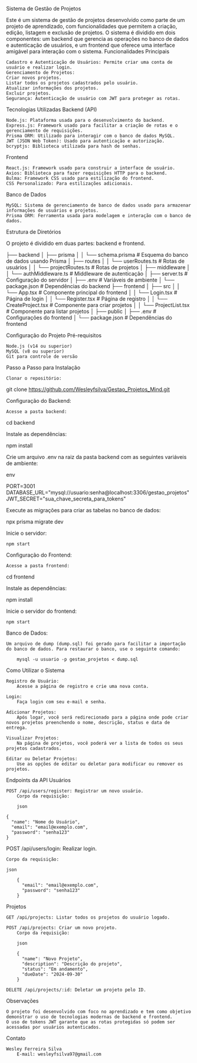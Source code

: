 
Sistema de Gestão de Projetos

Este é um sistema de gestão de projetos desenvolvido como parte de um projeto de aprendizado, com funcionalidades que permitem a criação, edição, listagem e exclusão de projetos. O sistema é dividido em dois componentes: um backend que gerencia as operações no banco de dados e autenticação de usuários, e um frontend que oferece uma interface amigável para interação com o sistema.
Funcionalidades Principais

    Cadastro e Autenticação de Usuários: Permite criar uma conta de usuário e realizar login.
    Gerenciamento de Projetos:
    Criar novos projetos.
    Listar todos os projetos cadastrados pelo usuário.
    Atualizar informações dos projetos.
    Excluir projetos.
    Segurança: Autenticação de usuário com JWT para proteger as rotas.

Tecnologias Utilizadas
Backend (API)

    Node.js: Plataforma usada para o desenvolvimento do backend.
    Express.js: Framework usado para facilitar a criação de rotas e o gerenciamento de requisições.
    Prisma ORM: Utilizado para interagir com o banco de dados MySQL.
    JWT (JSON Web Token): Usado para autenticação e autorização.
    bcryptjs: Biblioteca utilizada para hash de senhas.

Frontend

    React.js: Framework usado para construir a interface de usuário.
    Axios: Biblioteca para fazer requisições HTTP para o backend.
    Bulma: Framework CSS usado para estilização do frontend.
    CSS Personalizado: Para estilizações adicionais.

Banco de Dados

    MySQL: Sistema de gerenciamento de banco de dados usado para armazenar informações de usuários e projetos.
    Prisma ORM: Ferramenta usada para modelagem e interação com o banco de dados.

Estrutura de Diretórios

O projeto é dividido em duas partes: backend e frontend.

├── backend
│   ├── prisma
│   │   └── schema.prisma      # Esquema do banco de dados usando Prisma
│   ├── routes
│   │   └── userRoutes.ts      # Rotas de usuários
│   │   └── projectRoutes.ts   # Rotas de projetos
│   ├── middleware
│   │   └── authMiddleware.ts  # Middleware de autenticação
│   ├── server.ts              # Configuração do servidor
│   ├── .env                   # Variáveis de ambiente
│   └── package.json           # Dependências do backend
├── frontend
│   ├── src
│   │   └── App.tsx            # Componente principal do frontend
│   │   └── Login.tsx          # Página de login
│   │   └── Register.tsx       # Página de registro
│   │   └── CreateProject.tsx  # Componente para criar projetos
│   │   └── ProjectList.tsx    # Componente para listar projetos
│   ├── public
│   ├── .env                   # Configurações do frontend
│   └── package.json           # Dependências do frontend

Configuração do Projeto
Pré-requisitos

    Node.js (v14 ou superior)
    MySQL (v8 ou superior)
    Git para controle de versão

Passo a Passo para Instalação

    Clonar o repositório:

git clone https://github.com/Wesleyfsilva/Gestao_Projetos_Mind.git

Configuração do Backend:

    Acesse a pasta backend:

cd backend

Instale as dependências:

npm install

Crie um arquivo .env na raiz da pasta backend com as seguintes variáveis de ambiente:

env

PORT=3001
DATABASE_URL="mysql://usuario:senha@localhost:3306/gestao_projetos"
JWT_SECRET="sua_chave_secreta_para_tokens"

Execute as migrações para criar as tabelas no banco de dados:

npx prisma migrate dev

Inicie o servidor:

    npm start

Configuração do Frontend:

    Acesse a pasta frontend:

cd frontend

Instale as dependências:


npm install

Inicie o servidor do frontend:

    npm start

Banco de Dados:

    Um arquivo de dump (dump.sql) foi gerado para facilitar a importação do banco de dados. Para restaurar o banco, use o seguinte comando:

        mysql -u usuario -p gestao_projetos < dump.sql

Como Utilizar o Sistema

    Registro de Usuário:
        Acesse a página de registro e crie uma nova conta.

    Login:
        Faça login com seu e-mail e senha.

    Adicionar Projetos:
        Após logar, você será redirecionado para a página onde pode criar novos projetos preenchendo o nome, descrição, status e data de entrega.

    Visualizar Projetos:
        Na página de projetos, você poderá ver a lista de todos os seus projetos cadastrados.

    Editar ou Deletar Projetos:
        Use as opções de editar ou deletar para modificar ou remover os projetos.

Endpoints da API
Usuários

    POST /api/users/register: Registrar um novo usuário.
        Corpo da requisição:

        json

    {
      "name": "Nome do Usuário",
      "email": "email@exemplo.com",
      "password": "senha123"
    }

POST /api/users/login: Realizar login.

    Corpo da requisição:

    json

        {
          "email": "email@exemplo.com",
          "password": "senha123"
        }

Projetos

    GET /api/projects: Listar todos os projetos do usuário logado.

    POST /api/projects: Criar um novo projeto.
        Corpo da requisição:

        json

        {
          "name": "Novo Projeto",
          "description": "Descrição do projeto",
          "status": "Em andamento",
          "dueDate": "2024-09-30"
        }

    DELETE /api/projects/:id: Deletar um projeto pelo ID.

Observações

    O projeto foi desenvolvido com foco no aprendizado e tem como objetivo demonstrar o uso de tecnologias modernas de backend e frontend.
    O uso de tokens JWT garante que as rotas protegidas só podem ser acessadas por usuários autenticados.

Contato

    Wesley Ferreira Silva
        E-mail: wesleyfsilva97@gmail.com